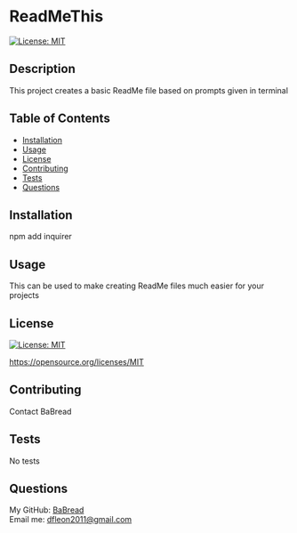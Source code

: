 # ReadMeThis

  [![License: MIT](https://img.shields.io/badge/License-MIT-yellow.svg)](https://opensource.org/licenses/MIT)

  ## Description

  This project creates a basic ReadMe file based on prompts given in terminal

  ## Table of Contents

  * [Installation](#installation)
  * [Usage](#usage)
  * [License](#license)
  * [Contributing](#contributing)
  * [Tests](#tests)
  * [Questions](#questions)

  ## Installation

  npm add inquirer

  ## Usage

  This can be used to make creating ReadMe files much easier for your projects

  ## License

  [![License: MIT](https://img.shields.io/badge/License-MIT-yellow.svg)](https://opensource.org/licenses/MIT)
  
  https://opensource.org/licenses/MIT 
    

  ## Contributing
  
  Contact BaBread
  
  ## Tests
  No tests

  ## Questions
  My GitHub: [BaBread](https://github.com/BaBread) <br>
  Email me: dfleon2011@gmail.com
